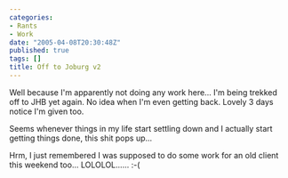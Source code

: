 ```yaml
---
categories:
- Rants
- Work
date: "2005-04-08T20:30:48Z"
published: true
tags: []
title: Off to Joburg v2
---
```


Well because I'm apparently not doing any work here... I'm being trekked
off to JHB yet again. No idea when I'm even getting back. Lovely 3 days
notice I'm given too.

Seems whenever things in my life start settling down and I actually
start getting things done, this shit pops up...

Hrm, I just remembered I was supposed to do some work for an old client
this weekend too... LOLOLOL...... :-(

